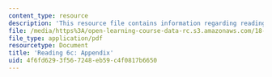 ```yaml
---
content_type: resource
description: 'This resource file contains information regarding reading 6c: appendix.'
file: /media/https%3A/open-learning-course-data-rc.s3.amazonaws.com/18-05-introduction-to-probability-and-statistics-spring-2014/4f6fd6293f567248eb59c4f0817b6650_MIT18_05S14_Reading6c.pdf
file_type: application/pdf
resourcetype: Document
title: 'Reading 6c: Appendix'
uid: 4f6fd629-3f56-7248-eb59-c4f0817b6650
---
```

